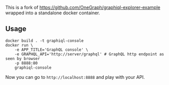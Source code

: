 This is a fork of https://github.com/OneGraph/graphiql-explorer-example wrapped into 
a standalone docker container.

## Usage

```
docker build . -t graphiql-console
docker run \
    -e APP_TITLE='GraphQL console' \
    -e GRAPHQL_API='http://server/graphql' # GraphQL http endpoint as seen by browser
    -p 8888:80
    graphiql-console
```

Now you can go to `http://localhost:8888` and play with your API.